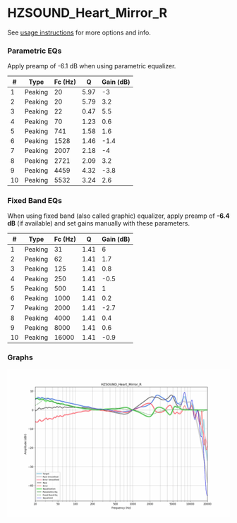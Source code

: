 # HZSOUND_Heart_Mirror_R
See [usage instructions](https://github.com/jaakkopasanen/AutoEq#usage) for more options and info.

### Parametric EQs
Apply preamp of -6.1 dB when using parametric equalizer.

|   # | Type    |   Fc (Hz) |    Q |   Gain (dB) |
|-----|---------|-----------|------|-------------|
|   1 | Peaking |        20 | 5.97 |        -3   |
|   2 | Peaking |        20 | 5.79 |         3.2 |
|   3 | Peaking |        22 | 0.47 |         5.5 |
|   4 | Peaking |        70 | 1.23 |         0.6 |
|   5 | Peaking |       741 | 1.58 |         1.6 |
|   6 | Peaking |      1528 | 1.46 |        -1.4 |
|   7 | Peaking |      2007 | 2.18 |        -4   |
|   8 | Peaking |      2721 | 2.09 |         3.2 |
|   9 | Peaking |      4459 | 4.32 |        -3.8 |
|  10 | Peaking |      5532 | 3.24 |         2.6 |

### Fixed Band EQs
When using fixed band (also called graphic) equalizer, apply preamp of **-6.4 dB** (if available) and set gains manually with these parameters.

|   # | Type    |   Fc (Hz) |    Q |   Gain (dB) |
|-----|---------|-----------|------|-------------|
|   1 | Peaking |        31 | 1.41 |         6   |
|   2 | Peaking |        62 | 1.41 |         1.7 |
|   3 | Peaking |       125 | 1.41 |         0.8 |
|   4 | Peaking |       250 | 1.41 |        -0.5 |
|   5 | Peaking |       500 | 1.41 |         1   |
|   6 | Peaking |      1000 | 1.41 |         0.2 |
|   7 | Peaking |      2000 | 1.41 |        -2.7 |
|   8 | Peaking |      4000 | 1.41 |         0.4 |
|   9 | Peaking |      8000 | 1.41 |         0.6 |
|  10 | Peaking |     16000 | 1.41 |        -0.9 |

### Graphs
![](./HZSOUND_Heart_Mirror_R.png)
